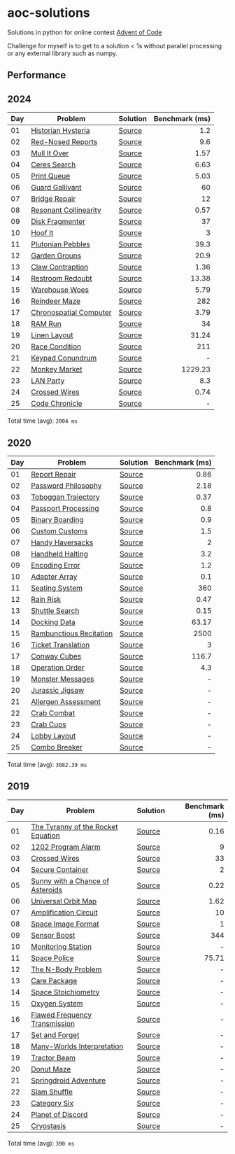 # aoc-solutions
Solutions in python for online contest [Advent of Code](https://adventofcode.com/)

Challenge for myself is to get to a solution < 1s without parallel processing or any external
library such as numpy.


## Performance

## 2024

| Day | Problem | Solution | Benchmark (ms) |
| --- | --- | --- | --: |
| 01 | [Historian Hysteria](https://adventofcode.com/2024/day/1) | [Source](2024/day01/solution.py) | 1.2 |
| 02 | [Red-Nosed Reports](https://adventofcode.com/2024/day/2) | [Source](2024/day02/solution.py) | 9.6 |
| 03 | [Mull It Over](https://adventofcode.com/2024/day/3) | [Source](2024/day03/solution.py) | 1.57 |
| 04 | [Ceres Search](https://adventofcode.com/2024/day/4) | [Source](2024/day04/solution.py) | 6.63 |
| 05 | [Print Queue](https://adventofcode.com/2024/day/5) | [Source](2024/day05/solution.py) | 5.03 |
| 06 | [Guard Gallivant](https://adventofcode.com/2024/day/6) | [Source](2024/day06/solution.py) | 60 |
| 07 | [Bridge Repair](https://adventofcode.com/2024/day/7) | [Source](2024/day07/solution.py) | 12 |
| 08 | [Resonant Collinearity](https://adventofcode.com/2024/day/8) | [Source](2024/day08/solution.py) | 0.57 |
| 09 | [Disk Fragmenter](https://adventofcode.com/2024/day/9) | [Source](2024/day09/solution.py) | 37 |
| 10 | [Hoof It](https://adventofcode.com/2024/day/10) | [Source](2024/day10/solution.py) | 3 |
| 11 | [Plutonian Pebbles](https://adventofcode.com/2024/day/11) | [Source](2024/day11/solution.py) | 39.3 |
| 12 | [Garden Groups](https://adventofcode.com/2024/day/12) | [Source](2024/day12/solution.py) | 20.9 |
| 13 | [Claw Contraption](https://adventofcode.com/2024/day/13) | [Source](2024/day13/solution.py) | 1.36 |
| 14 | [Restroom Redoubt](https://adventofcode.com/2024/day/14) | [Source](2024/day14/solution.py) | 13.38 |
| 15 | [Warehouse Woes](https://adventofcode.com/2024/day/15) | [Source](2024/day15/solution.py) | 5.79 |
| 16 | [Reindeer Maze](https://adventofcode.com/2024/day/16) | [Source](2024/day16/solution.py) | 282 |
| 17 | [Chronospatial Computer](https://adventofcode.com/2024/day/17) | [Source](2024/day17/solution.py) | 3.79 |
| 18 | [RAM Run](https://adventofcode.com/2024/day/18) | [Source](2024/day18/solution.py) | 34 |
| 19 | [Linen Layout](https://adventofcode.com/2024/day/19) | [Source](2024/day19/solution.py) | 31.24 |
| 20 | [Race Condition](https://adventofcode.com/2024/day/20) | [Source](2024/day20/solution.py) | 211 |
| 21 | [Keypad Conundrum](https://adventofcode.com/2024/day/21) | [Source](2024/day21/solution.py) | - |
| 22 | [Monkey Market](https://adventofcode.com/2024/day/22) | [Source](2024/day22/solution.py) | 1229.23 |
| 23 | [LAN Party](https://adventofcode.com/2024/day/23) | [Source](2024/day23/solution.py) | 8.3 |
| 24 | [Crossed Wires](https://adventofcode.com/2024/day/24) | [Source](2024/day24/solution.py) | 0.74 |
| 25 | [Code Chronicle](https://adventofcode.com/2024/day/25) | [Source](2024/day25/solution.py) | - |

Total time (avg): `2004 ms`


## 2020

| Day | Problem | Solution | Benchmark (ms) |
| --- | --- | --- | --: |
| 01 | [Report Repair](https://adventofcode.com/2020/day/1) | [Source](2020/day01/solution.py) | 0.86 |
| 02 | [Password Philosophy](https://adventofcode.com/2020/day/2) | [Source](2020/day02/solution.py) | 2.18 |
| 03 | [Toboggan Trajectory](https://adventofcode.com/2020/day/3) | [Source](2020/day03/solution.py) | 0.37 |
| 04 | [Passport Processing](https://adventofcode.com/2020/day/4) | [Source](2020/day04/solution.py) | 0.8 |
| 05 | [Binary Boarding](https://adventofcode.com/2020/day/5) | [Source](2020/day05/solution.py) | 0.9 |
| 06 | [Custom Customs](https://adventofcode.com/2020/day/6) | [Source](2020/day06/solution.py) | 1.5 |
| 07 | [Handy Haversacks](https://adventofcode.com/2020/day/7) | [Source](2020/day07/solution.py) | 2 |
| 08 | [Handheld Halting](https://adventofcode.com/2020/day/8) | [Source](2020/day08/solution.py) | 3.2 |
| 09 | [Encoding Error](https://adventofcode.com/2020/day/9) | [Source](2020/day09/solution.py) | 1.2 |
| 10 | [Adapter Array](https://adventofcode.com/2020/day/10) | [Source](2020/day10/solution.py) | 0.1 |
| 11 | [Seating System](https://adventofcode.com/2020/day/11) | [Source](2020/day11/solution.py) | 360 |
| 12 | [Rain Risk](https://adventofcode.com/2020/day/12) | [Source](2020/day12/solution.py) | 0.47 |
| 13 | [Shuttle Search](https://adventofcode.com/2020/day/13) | [Source](2020/day13/solution.py) | 0.15 |
| 14 | [Docking Data](https://adventofcode.com/2020/day/14) | [Source](2020/day14/solution.py) | 63.17 |
| 15 | [Rambunctious Recitation](https://adventofcode.com/2020/day/15) | [Source](2020/day15/solution.py) | 2500 |
| 16 | [Ticket Translation](https://adventofcode.com/2020/day/16) | [Source](2020/day16/solution.py) | 3 |
| 17 | [Conway Cubes](https://adventofcode.com/2020/day/17) | [Source](2020/day17/solution.py) | 116.7 |
| 18 | [Operation Order](https://adventofcode.com/2020/day/18) | [Source](2020/day18/solution.py) | 4.3 |
| 19 | [Monster Messages](https://adventofcode.com/2020/day/19) | [Source](2020/day19/solution.py) | - |
| 20 | [Jurassic Jigsaw](https://adventofcode.com/2020/day/20) | [Source](2020/day20/solution.py) | - |
| 21 | [Allergen Assessment](https://adventofcode.com/2020/day/21) | [Source](2020/day21/solution.py) | - |
| 22 | [Crab Combat](https://adventofcode.com/2020/day/22) | [Source](2020/day22/solution.py) | - |
| 23 | [Crab Cups](https://adventofcode.com/2020/day/23) | [Source](2020/day23/solution.py) | - |
| 24 | [Lobby Layout](https://adventofcode.com/2020/day/24) | [Source](2020/day24/solution.py) | - |
| 25 | [Combo Breaker](https://adventofcode.com/2020/day/25) | [Source](2020/day25/solution.py) | - |

Total time (avg): `3082.39 ms`


## 2019

| Day | Problem | Solution | Benchmark (ms) |
| --- | --- | --- | --: |
| 01 | [The Tyranny of the Rocket Equation](https://adventofcode.com/2019/day/1) | [Source](2019/day01/solution.py) | 0.16 |
| 02 | [1202 Program Alarm](https://adventofcode.com/2019/day/2) | [Source](2019/day02/solution.py) | 9 |
| 03 | [Crossed Wires](https://adventofcode.com/2019/day/3) | [Source](2019/day03/solution.py) | 33 |
| 04 | [Secure Container](https://adventofcode.com/2019/day/4) | [Source](2019/day04/solution.py) | 2 |
| 05 | [Sunny with a Chance of Asteroids](https://adventofcode.com/2019/day/5) | [Source](2019/day05/solution.py) | 0.22 |
| 06 | [Universal Orbit Map](https://adventofcode.com/2019/day/6) | [Source](2019/day06/solution.py) | 1.62 |
| 07 | [Amplification Circuit](https://adventofcode.com/2019/day/7) | [Source](2019/day07/solution.py) | 10 |
| 08 | [Space Image Format](https://adventofcode.com/2019/day/8) | [Source](2019/day08/solution.py) | 1 |
| 09 | [Sensor Boost](https://adventofcode.com/2019/day/9) | [Source](2019/day09/solution.py) | 344 |
| 10 | [Monitoring Station](https://adventofcode.com/2019/day/10) | [Source](2019/day10/solution.py) | - |
| 11 | [Space Police](https://adventofcode.com/2019/day/11) | [Source](2019/day11/solution.py) | 75.71 |
| 12 | [The N-Body Problem](https://adventofcode.com/2019/day/12) | [Source](2019/day12/solution.py) | - |
| 13 | [Care Package](https://adventofcode.com/2019/day/13) | [Source](2019/day13/solution.py) | - |
| 14 | [Space Stoichiometry](https://adventofcode.com/2019/day/14) | [Source](2019/day14/solution.py) | - |
| 15 | [Oxygen System](https://adventofcode.com/2019/day/15) | [Source](2019/day15/solution.py) | - |
| 16 | [Flawed Frequency Transmission](https://adventofcode.com/2019/day/16) | [Source](2019/day16/solution.py) | - |
| 17 | [Set and Forget](https://adventofcode.com/2019/day/17) | [Source](2019/day17/solution.py) | - |
| 18 | [Many-Worlds Interpretation](https://adventofcode.com/2019/day/18) | [Source](2019/day18/solution.py) | - |
| 19 | [Tractor Beam](https://adventofcode.com/2019/day/19) | [Source](2019/day19/solution.py) | - |
| 20 | [Donut Maze](https://adventofcode.com/2019/day/20) | [Source](2019/day20/solution.py) | - |
| 21 | [Springdroid Adventure](https://adventofcode.com/2019/day/21) | [Source](2019/day21/solution.py) | - |
| 22 | [Slam Shuffle](https://adventofcode.com/2019/day/22) | [Source](2019/day22/solution.py) | - |
| 23 | [Category Six](https://adventofcode.com/2019/day/23) | [Source](2019/day23/solution.py) | - |
| 24 | [Planet of Discord](https://adventofcode.com/2019/day/24) | [Source](2019/day24/solution.py) | - |
| 25 | [Cryostasis](https://adventofcode.com/2019/day/25) | [Source](2019/day25/solution.py) | - |

Total time (avg): `390 ms`